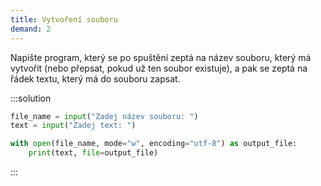 ```yaml
---
title: Vytvoření souboru
demand: 2
---
```


Napište program, který se po spuštění zeptá na název souboru, který má vytvořit (nebo přepsat, pokud už ten soubor existuje), a pak se zeptá na řádek textu, který má do souboru zapsat.

:::solution
```py
file_name = input("Zadej název souboru: ")
text = input("Zadej text: ")

with open(file_name, mode="w", encoding="utf-8") as output_file:
    print(text, file=output_file)
```
:::
